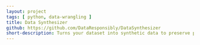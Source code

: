 ```yaml
---
layout: project
tags: [ python, data-wrangling ]
title: Data Synthesizer
github: https://github.com/DataResponsibly/DataSynthesizer
short-description: Turns your dataset into synthetic data to preserve privacy
---
```

